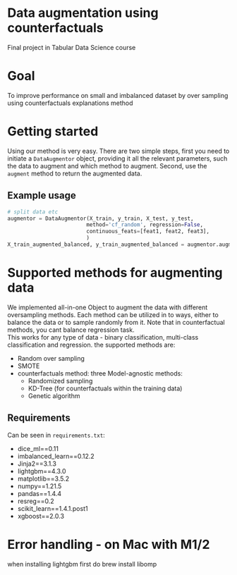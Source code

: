 # Data augmentation using counterfactuals
Final project in Tabular Data Science course

# Goal
To improve performance on small and imbalanced dataset by over sampling using counterfactuals explanations method

# Getting started
Using our method is very easy. There are two simple steps, first you need to initiate a `DataAugmentor` object, providing it all the relevant parameters, such the data to augment and which method to augment. Second, use the `augment` method to return the augmented data.

## Example usage
```python
# split data etc
augmentor = DataAugmentor(X_train, y_train, X_test, y_test,
                         method='cf_random', regression=False,
                         continuous_feats=[feat1, feat2, feat3],
                         )
X_train_augmented_balanced, y_train_augmented_balanced = augmentor.augment(balance=True)
```

# Supported methods for augmenting data
We implemented all-in-one Object to augment the data with different oversampling methods. Each method can be utilized in to ways, either to balance the data or to sample randomly from it. Note that in counterfactual methods, you cant balance regression task.  
This works for any type of data - binary classification, multi-class classification and regression. the supported methods are:
* Random over sampling
* SMOTE
* counterfactuals method: three Model-agnostic methods:
  * Randomized sampling
  * KD-Tree (for counterfactuals within the training data)
  * Genetic algorithm

## Requirements
Can be seen in `requirements.txt`:
* dice_ml==0.11
* imbalanced_learn==0.12.2
* Jinja2==3.1.3
* lightgbm==4.3.0
* matplotlib==3.5.2
* numpy==1.21.5
* pandas==1.4.4
* resreg==0.2
* scikit_learn==1.4.1.post1
* xgboost==2.0.3



# Error handling - on Mac with M1/2 
when installing lightgbm first do brew install libomp

